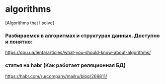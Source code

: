 # algorithms

[Algorithms that I solve]

### Разбираемся в алгоритмах и структурах данных. Доступно и понятно: 

https://dou.ua/lenta/articles/what-you-should-know-about-algorithms/

### статья на habr (Как работает реляционная БД)

https://habr.com/ru/company/mailru/blog/266811/
